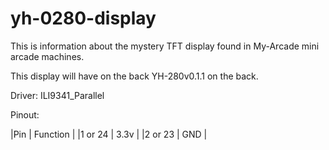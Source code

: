 # yh-0280-display

This is information about the mystery TFT display found in My-Arcade mini arcade machines.

This display will have on the back YH-280v0.1.1 on the back.


Driver: ILI9341_Parallel

Pinout:

|Pin      | Function |
|1 or 24  | 3.3v     |
|2 or 23  | GND      |
